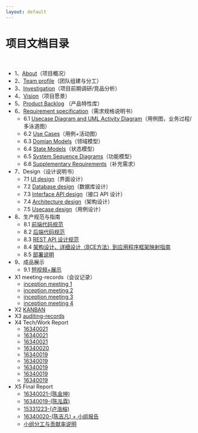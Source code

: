 ```yaml
---
layout: default
---
```


# 项目文档目录

&nbsp;&nbsp; 

* 1、[About](01-about)（项目概况）
* 2、[Team profile](02-team-profile)（团队组建与分工）
* 3、[Investigation](03-invest)（项目前期调研/竞品分析）
* 4、[Vision](04-vision)（项目愿景）
* 5、[Product Backlog](05-backlog) （产品特性库）
* 6、[Requirement specification](06-requirement)（需求规格说明书）
    - 6.1 [Usecase Diagram and UML Activity Diagram](06-useCase)（用例图，业务过程/多泳道图）
    - 6.2 [Use Cases](06-activity)（用例+活动图）
    - 6.3 [Domian Models](06-domain)（领域模型）
    - 6.4 [State Models](06-state)（状态模型）
    - 6.5 [System Sequence Diagrams](06-sequence)（功能模型）
    - 6.6 [Supplementary Requirements](06-supply)（补充需求）
* 7、Design（设计说明书）
    - 7.1 [UI design](07-UI-design)（界面设计）
    - 7.2 [Database design](07-DB-design)（数据库设计）
    - 7.3 [Interface API design](07-API-design)（接口 API 设计）
    - 7.4 [Architecture design](07-ARCH-design)（架构设计）
    - 7.5 [Usecase design](07-UCdesign)（用例设计）
* 8、生产规范与指南
    - 8.1 [前端代码规范](08-front)
    - 8.2 [后端代码规范](08-back)
    - 8.3 [REST API 设计规范](08-API)
    - 8.4 [架构设计、详细设计（BCE方法）到应用程序框架映射指南](08-BCE)
    - 8.5 [部署说明](08-docker)
* 9、成品展示
    - 9.1 [短视频+展示](09-show)
* X1 meeting-records（会议记录）
    - [inception meeting 1](X1-meeting-1)
    - [inception meeting 2](X1-meeting-2)
    - [inception meeting 3](X1-meeting-3)
    - [inception meeting 4](X1-meeting-4)
* X2 [KANBAN](X2-kanban)
* X3 [auditing-records](x3-auditing)
* X4 Tech/Work Report
    - [16340021](https://blog.csdn.net/qq_36349285/article/details/93381138)
    - [16340021](https://blog.csdn.net/qq_36349285/article/details/94351732)
    - [16340021](https://blog.csdn.net/qq_36349285/article/details/93766322)
    - [16340020](https://chenjiff.github.io/2019/05/22/server-get-or-send-data/)
    - [16340019](https://blog.csdn.net/qq_36359560/article/details/94144162)
    - [16340019](https://blog.csdn.net/qq_36359560/article/details/94218235)
    - [16340019](https://blog.csdn.net/qq_36359560/article/details/94226155)
    - [16340019](https://blog.csdn.net/qq_36359560/article/details/94232012)
    - [16340019](https://blog.csdn.net/qq_36359560/article/details/94240616)
* X5 Final Report
    - [16340021-(陈金坤)](05-CJK)
    - [16340019-(陈泓霖)](05-CHL)
    - [15331223-(卢浩榕)](05-LHR)
    - [16340020-(陈吉凡) + 小组报告](05-CJF)
    - [小组分工与贡献率说明](X5-con)
